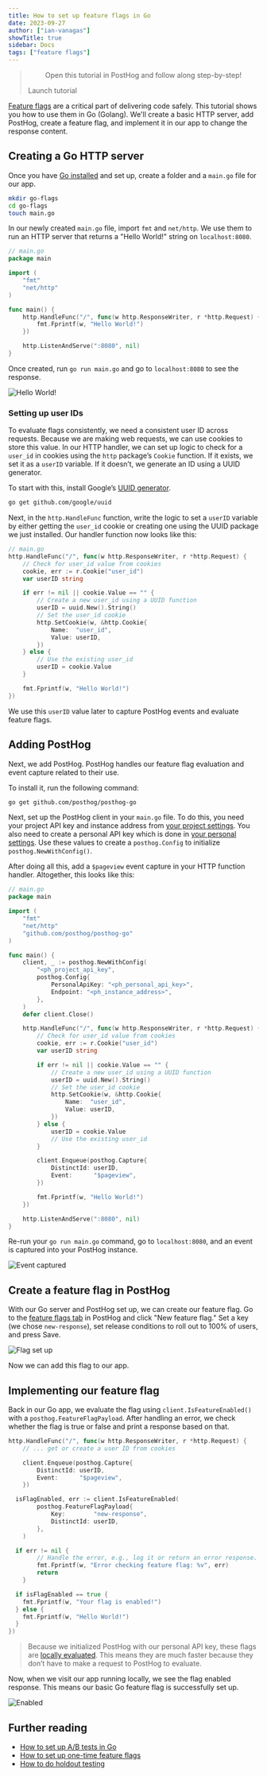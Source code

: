 ```yaml
---
title: How to set up feature flags in Go
date: 2023-09-27
author: ["ian-vanagas"]
showTitle: true
sidebar: Docs
tags: ["feature flags"]
---
```


> <p align="center">Open this tutorial in PostHog and follow along step-by-step!</p> <CallToAction href="https://app.posthog.com/#panel=docs:/tutorials/go-feature-flags" size="sm" className="mt-auto self-start sm:w-auto !w-full">Launch tutorial</CallToAction>

[Feature flags](/docs/feature-flags) are a critical part of delivering code safely. This tutorial shows you how to use them in Go (Golang). We'll create a basic HTTP server, add PostHog, create a feature flag, and implement it in our app to change the response content.

## Creating a Go HTTP server

Once you have [Go installed](https://go.dev/doc/install) and set up, create a folder and a `main.go` file for our app.

```bash
mkdir go-flags
cd go-flags
touch main.go
```

In our newly created `main.go` file, import `fmt` and `net/http`. We use them to run an HTTP server that returns a "Hello World!" string on `localhost:8080`.

```go
// main.go
package main

import (
	"fmt"
	"net/http"
)

func main() {
	http.HandleFunc("/", func(w http.ResponseWriter, r *http.Request) {
		fmt.Fprintf(w, "Hello World!")
	})

	http.ListenAndServe(":8080", nil)
}
```

Once created, run `go run main.go` and go to `localhost:8080` to see the response.

![Hello World!](../images/tutorials/go-feature-flags/hello.png)

### Setting up user IDs

To evaluate flags consistently, we need a consistent user ID across requests. Because we are making web requests, we can use cookies to store this value. In our HTTP handler, we can set up logic to check for a `user_id` in cookies using the `http` package’s `Cookie` function. If it exists, we set it as a `userID` variable. If it doesn’t, we generate an ID using a UUID generator.

To start with this, install Google’s [UUID generator](https://github.com/google/uuid).

```bash
go get github.com/google/uuid
```

Next, in the `http.HandleFunc` function, write the logic to set a `userID` variable by either getting the `user_id` cookie or creating one using the UUID package we just installed. Our handler function now looks like this:

```go
// main.go
http.HandleFunc("/", func(w http.ResponseWriter, r *http.Request) {
	// Check for user_id value from cookies
	cookie, err := r.Cookie("user_id")
	var userID string

	if err != nil || cookie.Value == "" {
		// Create a new user_id using a UUID function
		userID = uuid.New().String()
		// Set the user_id cookie
		http.SetCookie(w, &http.Cookie{
			Name:  "user_id",
			Value: userID,
		})
	} else {
		// Use the existing user_id
		userID = cookie.Value
	}

	fmt.Fprintf(w, "Hello World!")
})
```

We use this `userID` value later to capture PostHog events and evaluate feature flags.

## Adding PostHog

Next, we add PostHog. PostHog handles our feature flag evaluation and event capture related to their use.

To install it, run the following command:

```bash
go get github.com/posthog/posthog-go
```

Next, set up the PostHog client in your `main.go` file. To do this, you need your project API key and instance address from [your project settings](https://app.posthog.com/project/settings). You also need to create a personal API key which is done in [your personal settings](https://app.posthog.com/me/settings). Use these values to create a `posthog.Config` to initialize `posthog.NewWithConfig()`.

After doing all this, add a `$pageview` event capture in your HTTP function handler. Altogether, this looks like this:

```go
// main.go
package main

import (
	"fmt"
	"net/http"
	"github.com/posthog/posthog-go"
)

func main() {
	client, _ := posthog.NewWithConfig(
		"<ph_project_api_key",
		posthog.Config{
			PersonalApiKey: "<ph_personal_api_key>",
			Endpoint: "<ph_instance_address>",
		},
	)
	defer client.Close()

	http.HandleFunc("/", func(w http.ResponseWriter, r *http.Request) {
		// Check for user_id value from cookies
		cookie, err := r.Cookie("user_id")
		var userID string

		if err != nil || cookie.Value == "" {
			// Create a new user_id using a UUID function
			userID = uuid.New().String()
			// Set the user_id cookie
			http.SetCookie(w, &http.Cookie{
				Name:  "user_id",
				Value: userID,
			})
		} else {
			userID = cookie.Value
			// Use the existing user_id
		}

		client.Enqueue(posthog.Capture{
			DistinctId: userID,
			Event:      "$pageview",
		})

		fmt.Fprintf(w, "Hello World!")
	})

	http.ListenAndServe(":8080", nil)
}
```

Re-run your `go run main.go` command, go to `localhost:8080`, and an event is captured into your PostHog instance.

![Event captured](../images/tutorials/go-feature-flags/event.png)

## Create a feature flag in PostHog

With our Go server and PostHog set up, we can create our feature flag. Go to the [feature flags tab](https://app.posthog.com/feature_flags) in PostHog and click "New feature flag." Set a key (we chose `new-response`), set release conditions to roll out to 100% of users, and press Save.

![Flag set up](../images/tutorials/go-feature-flags/flag.png)

Now we can add this flag to our app.

## Implementing our feature flag

Back in our Go app, we evaluate the flag using `client.IsFeatureEnabled()` with a `posthog.FeatureFlagPayload`. After handling an error, we check whether the flag is true or false and print a response based on that.

```go
http.HandleFunc("/", func(w http.ResponseWriter, r *http.Request) {
	// ... get or create a user ID from cookies

	client.Enqueue(posthog.Capture{
		DistinctId: userID,
		Event:      "$pageview",
	})

  isFlagEnabled, err := client.IsFeatureEnabled(
		posthog.FeatureFlagPayload{
			Key:        "new-response",
			DistinctId: userID,
		},
	)

  if err != nil {
		// Handle the error, e.g., log it or return an error response.
		fmt.Fprintf(w, "Error checking feature flag: %v", err)
		return
	}

  if isFlagEnabled == true {
    fmt.Fprintf(w, "Your flag is enabled!")
  } else {
    fmt.Fprintf(w, "Hello World!")
  }
})
```

> Because we initialized PostHog with our personal API key, these flags are [locally evaluated](/docs/feature-flags/local-evaluation). This means they are much faster because they don’t have to make a request to PostHog to evaluate.

Now, when we visit our app running locally, we see the flag enabled response. This means our basic Go feature flag is successfully set up.

![Enabled](../images/tutorials/go-feature-flags/enabled.png)

## Further reading

- [How to set up A/B tests in Go](/tutorials/go-ab-tests)
- [How to set up one-time feature flags](/tutorials/one-time-feature-flags)
- [How to do holdout testing](/tutorials/holdout-testing)